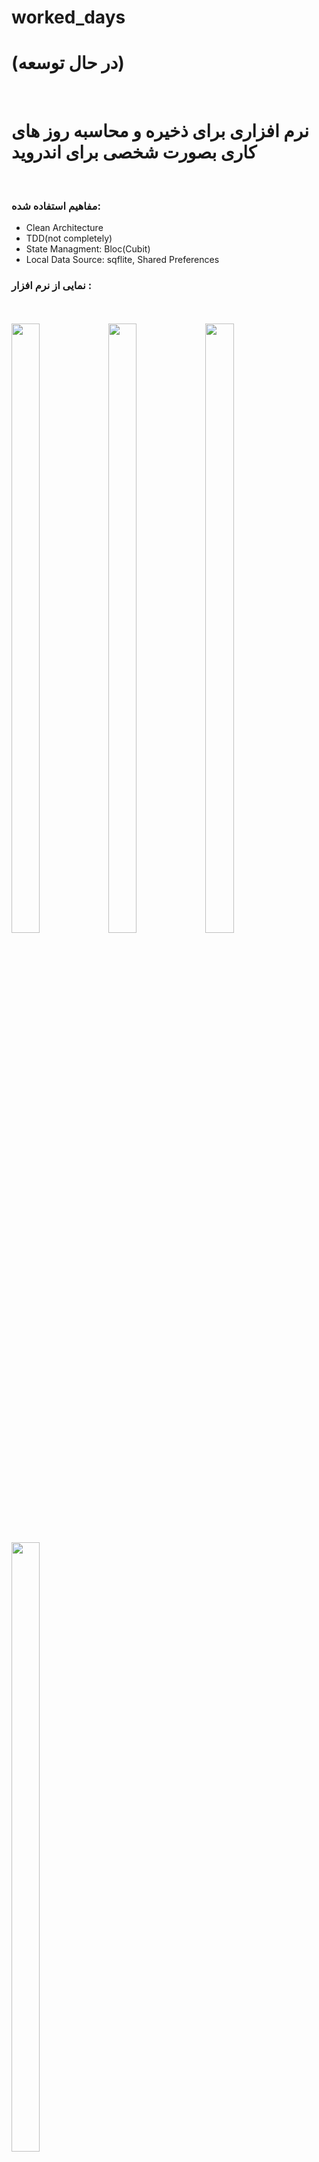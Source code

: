 # worked_days

# (در حال توسعه)

<br/>

# نرم افزاری برای ذخیره و محاسبه روز های کاری بصورت شخصی برای اندروید

<br/>

### مفاهیم استفاده شده:

- Clean Architecture
- TDD(not completely)
- State Managment: Bloc(Cubit)
- Local Data Source: sqflite, Shared Preferences

### نمایی از نرم افزار :

<br/>
<br/>

<img style="height:50%; width:30%;" src="https://github.com/Jafar-Rezazadeh/worked_days/assets/59100135/38772c10-95b7-4458-b077-85d97ff2dd2c"/>
<img style="height:50%; width:30%;" src="https://github.com/Jafar-Rezazadeh/worked_days/assets/59100135/c954a7b9-978f-4b1c-9d86-1f7131a4ae91"/>
<img style="height:50%; width:30%;" src="https://github.com/Jafar-Rezazadeh/worked_days/assets/59100135/f444304a-24d6-4536-90bc-a1754658464a"/>
<img style="height:50%; width:30%;" src="https://github.com/Jafar-Rezazadeh/worked_days/assets/59100135/90fbdb44-a576-47bc-8213-4cbdaa66d817"/>

<br/>
<br/>

<br/>
